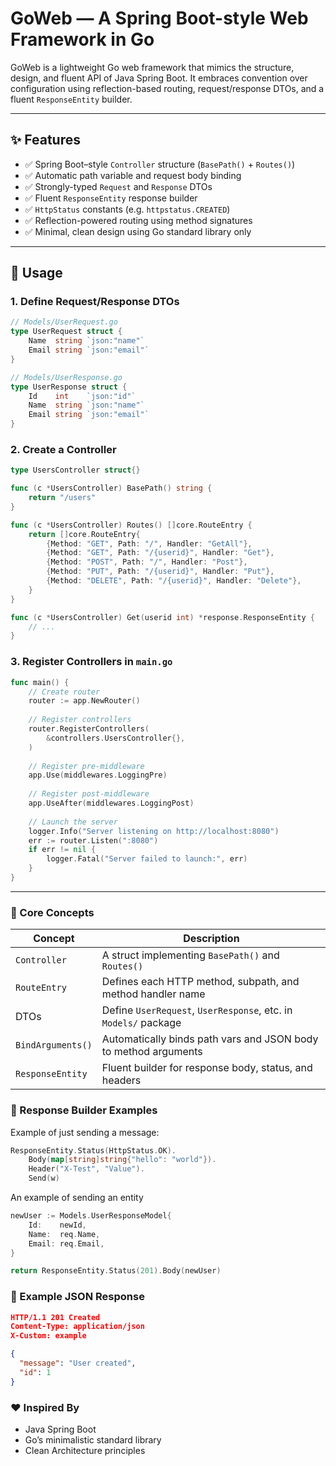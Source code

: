 # GoWeb — A Spring Boot-style Web Framework in Go

GoWeb is a lightweight Go web framework that mimics the structure, design, and fluent API of Java Spring Boot. It embraces convention over configuration using reflection-based routing, request/response DTOs, and a fluent `ResponseEntity` builder.

---

## ✨ Features

- ✅ Spring Boot–style `Controller` structure (`BasePath()` + `Routes()`)
- ✅ Automatic path variable and request body binding
- ✅ Strongly-typed `Request` and `Response` DTOs
- ✅ Fluent `ResponseEntity` response builder
- ✅ `HttpStatus` constants (e.g. `httpstatus.CREATED`)
- ✅ Reflection-powered routing using method signatures
- ✅ Minimal, clean design using Go standard library only

---

## 🚀 Usage

### 1. Define Request/Response DTOs

```go
// Models/UserRequest.go
type UserRequest struct {
    Name  string `json:"name"`
    Email string `json:"email"`
}

// Models/UserResponse.go
type UserResponse struct {
    Id    int    `json:"id"`
    Name  string `json:"name"`
    Email string `json:"email"`
}
```
### 2. Create a Controller
```go
type UsersController struct{}

func (c *UsersController) BasePath() string {
    return "/users"
}

func (c *UsersController) Routes() []core.RouteEntry {
    return []core.RouteEntry{
        {Method: "GET", Path: "/", Handler: "GetAll"},
        {Method: "GET", Path: "/{userid}", Handler: "Get"},
        {Method: "POST", Path: "/", Handler: "Post"},
        {Method: "PUT", Path: "/{userid}", Handler: "Put"},
        {Method: "DELETE", Path: "/{userid}", Handler: "Delete"},
    }
}

func (c *UsersController) Get(userid int) *response.ResponseEntity {
    // ...
}
```
### 3. Register Controllers in `main.go`
```go
func main() {
    // Create router
    router := app.NewRouter()
    
    // Register controllers
    router.RegisterControllers(
        &controllers.UsersController{},
    )
	
	// Register pre-middleware
	app.Use(middlewares.LoggingPre)
    
    // Register post-middleware
    app.UseAfter(middlewares.LoggingPost)
    
    // Launch the server
    logger.Info("Server listening on http://localhost:8080")
    err := router.Listen(":8080")
    if err != nil {
        logger.Fatal("Server failed to launch:", err)
    }
}
```

---

### 🧱 Core Concepts

| Concept           | Description                                                     |
| ----------------- | --------------------------------------------------------------- |
| `Controller`      | A struct implementing `BasePath()` and `Routes()`               |
| `RouteEntry`      | Defines each HTTP method, subpath, and method handler name      |
| DTOs              | Define `UserRequest`, `UserResponse`, etc. in `Models/` package |
| `BindArguments()` | Automatically binds path vars and JSON body to method arguments |
| `ResponseEntity`  | Fluent builder for response body, status, and headers           |


### 🧪 Response Builder Examples
Example of just sending a message:
```go
ResponseEntity.Status(HttpStatus.OK).
    Body(map[string]string{"hello": "world"}).
    Header("X-Test", "Value").
    Send(w)
```
An example of sending an entity
```go
newUser := Models.UserResponseModel{
    Id:    newId,
    Name:  req.Name,
    Email: req.Email,
}

return ResponseEntity.Status(201).Body(newUser)
```

### 📌 Example JSON Response

```json
HTTP/1.1 201 Created
Content-Type: application/json
X-Custom: example

{
  "message": "User created",
  "id": 1
}
```

### ❤️ Inspired By

- Java Spring Boot
- Go’s minimalistic standard library
- Clean Architecture principles